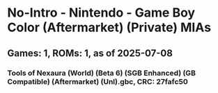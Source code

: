 # No-Intro - Nintendo - Game Boy Color (Aftermarket) (Private) MIAs
## Games: 1, ROMs: 1, as of 2025-07-08

### Tools of Nexaura (World) (Beta 6) (SGB Enhanced) (GB Compatible) (Aftermarket) (Unl).gbc, CRC: 27fafc50
